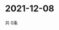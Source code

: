 # 2021-12-08
  共 0条

  <!-- BEGIN -->
  <!-- 最后更新时间Wed Dec 08 2021 06:06:06 GMT+0000 (Coordinated Universal Time) -->
  
  <!-- END -->
  
  